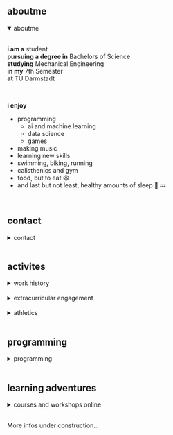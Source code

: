 ## aboutme

<details open>
<summary>aboutme</summary><br>

  <b>i am a</b> student <br>
  <b>pursuing a degree in</b> Bachelors of Science <br>
  <b>studying</b> Mechanical Engineering  <br>
  <b>in my</b> 7th Semester <br>
  <b>at</b> TU Darmstadt <br>

  
  <br>
  
  <b>i enjoy</b>
  <ul>
  <li> programming
    <ul><li> ai and machine learning</li>
     <li> data science</li>
     <li> games</li></ul></li>
  <li> making music</li>
  <li> learning new skills</li>
  <li>swimming, biking, running</li>
  <li> calisthenics and gym</li>
  <li> food, but to eat 😆 </li>
  <li> and last but not least, healthy amounts of sleep 🛌 💤 </li>
  </ul>

</details><br>


## contact

<details>
<summary>contact</summary><br>
  <b>email</b> <a href="mailto:amitavcmostafa@gmx.de">amitavcmostafa@gmx.de</a><br>
  <b>mobile</b> +49-15-224-00-12-24<br>
  <b>github</b> <a href="https://github.com/semibroiled" target="_blank">https://github.com/semibroiled</a><br>
  <b>kaggle</b> <a href="https://www.kaggle.com/semibroiled" target="_blank">https://www.kaggle.com/semibroiled</a><br>

</details><br>


## activites


<details>
<summary>work history </summary><br>
  <b>i'm employed at</b><br><br>
  PTW Institut für Produktionsmanagement, Technologie und Werkzeugmaschinen<br> <b>in the capacity of a</b> Research Assistant <b>at the</b> MDZ Mittelstand-Digital Zentrum<br><b>effective from</b> 10.2021 <b>until</b> currently <br><b>where</b> I am a part of the Evaluation Team asissting in the conception and execution of the tasks of a Data Architect, Engineer and Database Administrator. I also partake the responsibility of analyzing and reporting said Evaluation Data (BI Analyst) <br><br>
  
  <b>i'm employed at</b><br><br>
  PTW Institut für Produktionsmanagement, Technologie und Werkzeugmaschinen<br> <b>in the capacity of a</b> Research Assistant <b>at the</b> Team 5S<br><b>effective from</b> 11.2021 <b>until</b> currently <br><b>where</b> I am a part of the administration and auditting team. I take regular audits of the workplace ensuring good usability of the facility. I also receive training on how to operate and maintain the different Machine tools and equipment <br><br>
  
  <!-- Data Architect: design the way data will be retrieved and consumed; Data Engineer: Process the obtained data so it can be analyzed; Database Administrator: handles control of (traditional) data; BI Analyst: performs analysis and reporting of past historical data -->
  
  
</details><br>

<details>
<summary>extracurricular engagement</summary><br>

  <b>i've attended the</b><br><br>
  Physics Olympiad<br> <b>between</b> 10.2014 <b>and</b> 04.2016 <br><b>in</b> Dhaka,Bangladesh <br><b>and achieved</b> 5th Place as an Individual divisionally<br><br>
  Biochemistry Olympiad<br> <b>between</b> 10.2014 <b>and</b> 04.2016 <br><b>in</b> Dhaka,Bangladesh <br><b>and achieved</b> 1st Place as a Team nationally <b>and</b><br><br>
  Bangla Channel Swimming Expedition<br> <b>in</b> 2016 <br><b>from</b> Teknaf - St.Martin's Island,Bangladesh <br><b>as a</b> Volunteer Rescuer<br><br>
 </details><br>

<details>
<summary>athletics</summary><br>
</details><br>


## programming

<details>
<summary>programming</summary><br>

  <b>i try to dabble in </b><br><br>
  Python<br> <b>including</b> numpy, pandas, pyplot, sklearn, etc.,<br><br> 
  MATLAB<br> <b>including</b> Simulink, <br><br> 
  Javascript/Typescript<br> <b>including</b> angular, react, jquery, html, etc.,<br><br>
  SQL<br> <b>with</b> mySql, etc. <b>and</b><br><br>
  Latex
</details><br>

<h2> learning adventures </h2>

<details>
<summary>courses and workshops online</summary><br>

  <b>recently i taught myself</b><br><br>
  Python<br> <b>on</b> Kaggle <b>and got</b> <a href='https://raw.githubusercontent.com/semibroiled/portfolio/gh-pages/certs/semibroiled%20-%20Python.png' target='_blank'>this</a><br><br> 
  Intro to Machine Learning<br> <b>on</b> Kaggle <b>and got</b> <a href='https://raw.githubusercontent.com/semibroiled/portfolio/gh-pages/certs/semibroiled%20-%20Intro%20to%20Machine%20Learning.png' target='_blank'>this</a><br><br> 
  Intermediate Machine Learning<br> <b>on</b> Kaggle <b>and got</b> <a href='https://raw.githubusercontent.com/semibroiled/portfolio/gh-pages/certs/semibroiled%20-%20Intermediate%20Machine%20Learning.png' target='_blank'>this</a><br><br>  
  
  <b>i've also taught myself</b><br><br>
  MATLAB<br> <b>with</b> MATLAB Onramp <b>and got</b> <a href='https://viewscreen.githubusercontent.com/view/pdf?browser=safari&color_mode=auto&commit=ae9df127bbcc53aa8418e8b9320295c69bf04896&device=unknown_device&enc_url=68747470733a2f2f7261772e67697468756275736572636f6e74656e742e636f6d2f73656d6962726f696c65642f706f7274666f6c696f2f616539646631323762626363353361613834313865386239333230323935633639626630343839362f63657274732f63657274696669636174655f6d61746c61622e706466&logged_in=true&nwo=semibroiled%2Fportfolio&path=certs%2Fcertificate_matlab.pdf&platform=mac&repository_id=395471669&repository_type=Repository&version=14#a322335d-d7bb-4581-95b5-733c5a8104f4' target='_blank'>this</a> <b>as well as</b> <a href='https://viewscreen.githubusercontent.com/view/pdf?browser=safari&color_mode=auto&commit=ae9df127bbcc53aa8418e8b9320295c69bf04896&device=unknown_device&enc_url=68747470733a2f2f7261772e67697468756275736572636f6e74656e742e636f6d2f73656d6962726f696c65642f706f7274666f6c696f2f616539646631323762626363353361613834313865386239333230323935633639626630343839362f63657274732f7265706f72745f6d61746c61622e706466&logged_in=true&nwo=semibroiled%2Fportfolio&path=certs%2Freport_matlab.pdf&platform=mac&repository_id=395471669&repository_type=Repository&version=14#7c601f55-109d-441b-95d2-f0dc47b0f470' target='_blank'>this</a><br><br>
   Simulink<br> <b>with</b> Simulink Onramp <b>and got</b> <a href='https://viewscreen.githubusercontent.com/view/pdf?browser=safari&color_mode=auto&commit=ae9df127bbcc53aa8418e8b9320295c69bf04896&device=unknown_device&enc_url=68747470733a2f2f7261772e67697468756275736572636f6e74656e742e636f6d2f73656d6962726f696c65642f706f7274666f6c696f2f616539646631323762626363353361613834313865386239333230323935633639626630343839362f63657274732f63657274696669636174655f73696d756c696e6b2e706466&logged_in=true&nwo=semibroiled%2Fportfolio&path=certs%2Fcertificate_simulink.pdf&platform=mac&repository_id=395471669&repository_type=Repository&version=14#c3ec2a98-04e7-4d79-88f4-8bf472171a64' target='_blank'>this</a> <b>as well as</b> <a href='https://viewscreen.githubusercontent.com/view/pdf?browser=safari&color_mode=auto&commit=ae9df127bbcc53aa8418e8b9320295c69bf04896&device=unknown_device&enc_url=68747470733a2f2f7261772e67697468756275736572636f6e74656e742e636f6d2f73656d6962726f696c65642f706f7274666f6c696f2f616539646631323762626363353361613834313865386239333230323935633639626630343839362f63657274732f7265706f72745f73696d756c696e6b2e706466&logged_in=true&nwo=semibroiled%2Fportfolio&path=certs%2Freport_simulink.pdf&platform=mac&repository_id=395471669&repository_type=Repository&version=14#7cda961c-58a7-4bd6-999f-f5c3f7234384' target='_blank'>this</a><br><br> 
  
  
  

  
  
  
</details><br>


More infos under construction...

